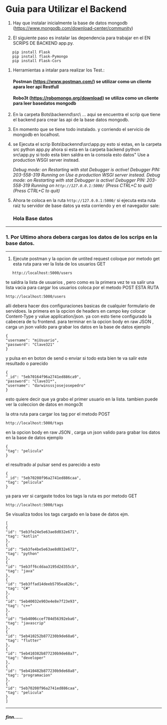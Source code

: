# Guia para Utilizar el **Backend**

1. Hay que instalar inicialmente la base de datos mongodb (https://www.mongodb.com/download-center/community)

1. El siguiente paso es instalar las dependencia para trabajar en el EN SCRIPS DE BACKEND app.py.

```
   pip install Flask
   pip install flask-Pymongo
   pip install Flask-Cors
```

1. Herramientas a intalar para realizar los Test.:

   #### Postman (https://www.postman.com/) se utilizar como un cliente apara leer api Restfull

   #### Robo3t (https://robomongo.org/download) se utiliza como un cliente para leer basedatos mongodb

1. En la carpeta Bots\backennd\src\ ... aqui se encuentra el scrip que tiene el backend para crear las api de la base datos mongodb.
1. En momento que se tiene todo instalado. y corriendo el servicio de mongodb en localhost.
1. se Ejecuta el scrip Bots\backennd\src\app.py
   esto si estas, en la carpeta src
   python app.py
   ahora si esta en la carpeta backend
   python src\app.py
   si todo esta bien saldra en la consola esto datos"
   Use a production WSGI server instead.

   _Debug mode: on_
   _Restarting with stat_
   _Debugger is active!_
   _Debugger PIN: 203-558-319_
   _Running on Use a production WSGI server instead.
   Debug mode: on
   Restarting with stat
   Debugger is active!
   Debugger PIN: 203-558-319
   Running on `http://127.0.0.1:5000/` (Press CTRL+C to quit) (Press CTRL+C to quit)_

1. Ahora te coloca en la ruta `http://127.0.0.1:5000/` si ejecuta esta ruta raiz tu servidor de base datos ya esta corriendo y en el navegador sale:

   ### Hola Base datos

---

### 1. Por Ultimo ahora debera cargas los datos de los scrips en la base datos.

---

1. Ejecute postman y la opcion de untited request coloque por metodo get esta ruta para ver la lista de los usuarios GET

```
   http://localhost:5000/users
```

te saldra la lista de usuarios ,
pero como es la primera vez te va salir una lista vacia
para cargar los usuarios coloca por el metodo POST ESTA RUTA

```
http://localhost:5000/users
```

alli debera hacer dos configuraciones basicas de cualquier formulario de servidoes.
la primera en la opcion de headers en campo key colocar Content-Type y value application/json.
ya con esto tiene configurado la cabecera de tu frontend.
para terminar en la opcion body en raw JSON , carga un json
valido para grabar los datos en la base de datos ejemplo

```
{
"username": "miUsuario",
"password": "Clave321"
}
```

y pulsa en en boton de send o enviar si todo esta bien
te va salir este resultado o parecido

```
{
"_id": "5eb70164f96a2741ed886ca9",
"password": "Clave31*",
"username": "darwinsssjosejosepedro"
}
```

esto quiere decir que ya grabo el primer usuario en la lista.
tambien puede ver la coleccion de datos en mongo3t

la otra ruta para cargar los tag
por el metodo POST

```
http://localhost:5000/tags
```

en la opcion body en raw JSON , carga un json
valido para grabar los datos en la base de datos ejemplo

```
{
"tag": "pelicula"
}

```

el resultrado al pulsar send
es parecido a esto

```
{
"_id": "5eb70208f96a2741ed886caa",
"tag": "pelicula"
}
```

ya para ver si cargaste todos los tags
la ruta es por metodo GET

```
http://localhost:5000/tags
```

Se visualiza todos los tags cargado en la base de datos
ejm.

```
[
{
"id": "5eb3fe24e5e63ae8d032e671",
"tag": "kotlin"
},
{
"id": "5eb3fe4be5e63ae8d032e672",
"tag": "python"
},
{
"id": "5eb3ff6cddaa3195d2d355cb",
"tag": "java"
},
{
"id": "5eb3ffad14deeb5795ea826c",
"tag": "C#"
},
{
"id": "5eb40032e903e4e8e7f23e93",
"tag": "c++"
},
{
"id": "5eb4006ccef784d56392eba6",
"tag": "javascrip"
},
{
"id": "5eb410252b877230b9de68a6",
"tag": "flutter"
},
{
"id": "5eb410382b877230b9de68a7",
"tag": "developer"
},
{
"id": "5eb410482b877230b9de68a8",
"tag": "programacion"
},
{
"id": "5eb70208f96a2741ed886caa",
"tag": "pelicula"
}
]
```

---

##### finn......
